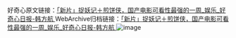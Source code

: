 好奇心原文链接：[「新片」捉妖记＋煎饼侠，国产电影可看性最强的一周_娱乐_好奇心日报-韩方航 ](https://www.qdaily.com/articles/12184.html)
WebArchive归档链接：[「新片」捉妖记＋煎饼侠，国产电影可看性最强的一周_娱乐_好奇心日报-韩方航 ](http://web.archive.org/web/20190623172000/https://www.qdaily.com/articles/12184.html)
![image](http://ww3.sinaimg.cn/large/007d5XDply1g3x0pp6u66j30u05kv7wh)